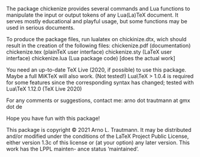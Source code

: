 The package chickenize provides several commands and Lua functions to manipulate the input or output tokens of any Lua(La)TeX document. It serves mostly educational and playful usage, but some functions may be used in serious documents.

To produce the package files, run lualatex on chickinize.dtx, wich should result in the creation of the following files:
  chickenize.pdf  (documentation)
  chickenize.tex  (plainTeX user interface)
  chickenize.sty  (LaTeX user interface)
  chickenize.lua  (Lua package code) [does the actual work]

You need an up-to-date TeX Live (2020, if possible) to use this package. Maybe a full MiKTeX will also work. (Not tested!) Lua\TeX > 1.0.4 is required for some features since the corresponding syntax has changed; tested with Lua\TeX 1.12.0 (TeX Live 2020)

For any comments or suggestions, contact me:
arno dot trautmann at gmx dot de

Hope you have fun with this package!

This package is copyright © 2021 Arno L. Trautmann. It may be distributed and/or
modified under the conditions of the LaTeX Project Public License, either version 1.3c
of this license or (at your option) any later version. This work has the LPPL mainten-
ance status ‘maintained’.
